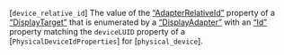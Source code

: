 [`device_relative_id`] The value of the
[“AdapterRelativeId”](https://docs.microsoft.com/en-us/uwp/api/windows.devices.display.core.displaytarget.adapterrelativeid)
property of a
[“DisplayTarget”](https://docs.microsoft.com/en-us/uwp/api/windows.devices.display.core.displaytarget)
that is enumerated by a
[“DisplayAdapter”](https://docs.microsoft.com/en-us/uwp/api/windows.devices.display.core.displayadapter)
with an
[“Id”](https://docs.microsoft.com/en-us/uwp/api/windows.devices.display.core.displayadapter.id)
property matching the `deviceLUID` property of a
[`PhysicalDeviceIdProperties`] for [`physical_device`].